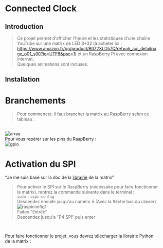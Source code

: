 # Connected Clock

## Introduction

> Ce projet permet d'afficher l'heure et les statistiques d'une chaîne YouTube sur une matrix de LED 8*32 (à acheter ici : https://www.amazon.fr/gp/product/B072XLD57Q/ref=oh_aui_detailpage_o01_s00?ie=UTF8&psc=1) et un RaspBerry Pi avec connexion internet.
<br/> Quelques animations sont incluses.

## Installation

# Branchements
> Pour commencer, il faut brancher la matrix au RaspBerry selon ce tableau : 
<br/>
<img src="https://image.ibb.co/jTQUTc/array.png" alt="array" border="0">
<br/>
Pour vous repérer sur les pins du RaspBerry :
<br/>
<img src="https://image.ibb.co/epF2gx/gpio.png" alt="gpio" border="0">
<br/>

# Activation du SPI
<q>Je me suis basé sur la doc de la <a href=https://luma-led-matrix.readthedocs.io/en/latest/install.html>librairie</a> de la matrix
> Pour activer le SPI sur le RaspBerry (nécessaire pour faire fonctionner la matrix), rentrez la commande suivante dans le terminal :
<br/><code>sudo raspi-config</code>
<br/> Descendez ensuite jusqu'au numéro 5 (Avec la flèche bas du clavier)
<br/><img src="https://image.ibb.co/iE2ZTc/raspiconfig1.png" alt="raspiconfig1" border="0">
<br/> Faites "Entrée"
<br/> Descendez jusqu'a "P4 SPI" puis enter
<br/>



Pour faire fonctionner le projet, vous devrez télécharger la librairie Python de la matrix :
<br/> <code>

</code>
